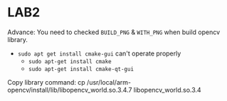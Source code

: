 # LAB2
Advance: You need to checked `BUILD_PNG` & `WITH_PNG` when build opencv library.

* `sudo apt get install cmake-gui` can't operate properly
	* `sudo apt-get install cmake`
	* `sudo apt-get install cmake-qt-gui`

Copy library command: 
	cp /usr/local/arm-opencv/install/lib/libopencv_world.so.3.4.7 libopencv_world.so.3.4